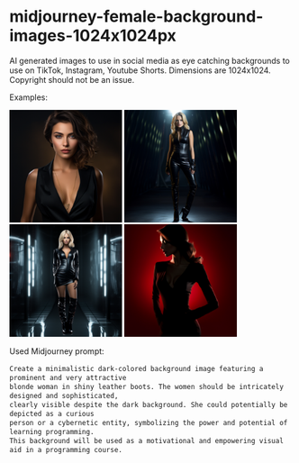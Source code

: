 # midjourney-female-background-images-1024x1024px
AI generated images to use in social media as eye catching backgrounds to use on TikTok, Instagram, Youtube Shorts. Dimensions are 1024x1024. Copyright should not be an issue.

Examples:
<div>
  <a href="./black1.png" target="_blank"><img src="./black1.png" alt="Example 1" width="200"/></a>
  <a href="./leather1.png" target="_blank"><img src="./leather1.png" alt="Example 2" width="200"/></a>
  <a href="./leather34.png" target="_blank"><img src="./leather34.png" alt="Example 3" width="200"/></a>
  <a href="./red4.png" target="_blank"><img src="./red4.png" alt="Example 4" width="200"/></a>
</div>


Used Midjourney prompt:
```
Create a minimalistic dark-colored background image featuring a prominent and very attractive
blonde woman in shiny leather boots. The women should be intricately designed and sophisticated,
clearly visible despite the dark background. She could potentially be depicted as a curious
person or a cybernetic entity, symbolizing the power and potential of learning programming.
This background will be used as a motivational and empowering visual aid in a programming course.
```



